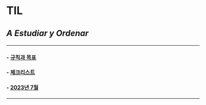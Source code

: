 # TIL
## *A Estudiar y Ordenar*
#### 
---
<p>

#### - [규칙과 목표](RULE.md)
#### - [체크리스트](check.md)
#### - [2023년 7월](2023년7월2023Julio.md)
---

